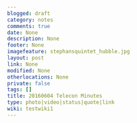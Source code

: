 ```yaml
---
blogged: draft
category: notes
comments: true
date: None
description: None
footer: None
imagefeature: stephansquintet_hubble.jpg
layout: post
link: None
modified: None
otherlocations: None
private: false
tags: []
title: 20160604 Telecon Minutes
type: photo|video|status|quote|link
wiki: testwiki1
---
```

<!--summary-->